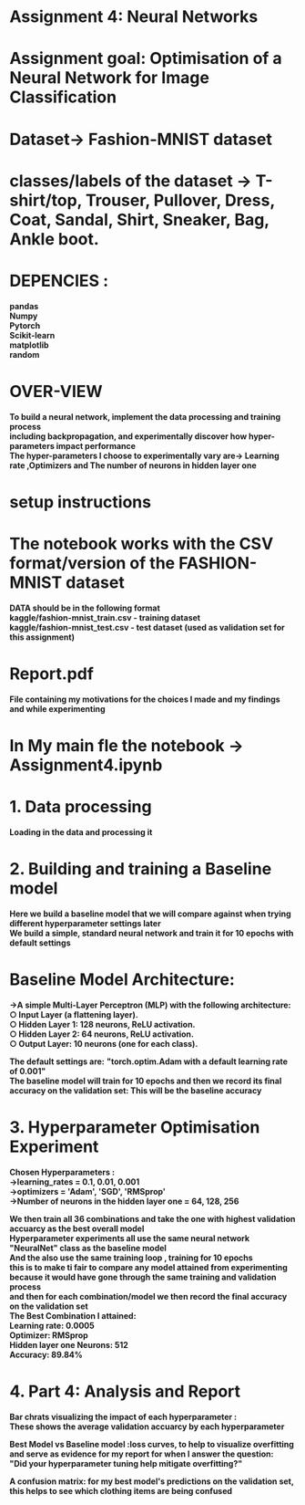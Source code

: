 # Assignment 4: Neural Networks  
# Assignment goal: Optimisation of a Neural Network for Image Classification  
# Dataset-> Fashion-MNIST dataset
# classes/labels of the dataset -> T-shirt/top, Trouser, Pullover, Dress, Coat, Sandal, Shirt, Sneaker, Bag, Ankle boot.

# DEPENCIES :   
**pandas**  
**Numpy**  
**Pytorch**  
**Scikit-learn**  
**matplotlib**  
**random**  

# OVER-VIEW  
**To build a neural network, implement the data processing and training process**  
**including backpropagation, and experimentally discover how hyper-parameters impact performance**    
**The hyper-parameters I choose to experimentally vary are-> Learning rate ,Optimizers and The number of neurons in hidden layer one**  


# setup instructions
# The notebook works with the CSV format/version of the FASHION-MNIST dataset  
**DATA should be in the following format**  
**kaggle/fashion-mnist_train.csv - training dataset**   
**kaggle/fashion-mnist_test.csv - test dataset (used as validation set for this assignment)**   

# Report.pdf  
**File containing my motivations for the choices I made and my findings and while experimenting**  

# In My main fle the notebook -> Assignment4.ipynb
# 1. Data processing  
**Loading in the data and processing it**  

# 2. Building and training a Baseline model  
**Here we build a baseline model that we will compare against when trying different hyperparameter settings later**  
**We build a simple, standard neural network and train it for 10 epochs with default settings**  

# Baseline Model Architecture:  
**->A simple Multi-Layer Perceptron (MLP) with the following architecture:**  
**○ Input Layer (a flattening layer).**  
**○ Hidden Layer 1: 128 neurons, ReLU activation.**  
**○ Hidden Layer 2: 64 neurons, ReLU activation.**  
**○ Output Layer: 10 neurons (one for each class).** 

**The default settings are:** 
**"torch.optim.Adam with a default learning rate of 0.001"**  
**The baseline model will train for 10 epochs and then we record its final accuracy on the validation set: This will be the baseline accuracy**  

# 3. Hyperparameter Optimisation Experiment  
**Chosen Hyperparameters :**  
**->learning_rates = 0.1, 0.01, 0.001**  
**->optimizers = 'Adam', 'SGD', 'RMSprop'**  
**->Number of neurons in the hidden layer one = 64, 128, 256**  

**We then train all 36 combinations and take the one with highest validation accuarcy as the best overall model**  
**Hyperparameter experiments all use the same neural network "NeuralNet" class as the baseline model**  
**And the also use the same training loop , training for 10 epochs**  
**this is to make ti fair to compare any model attained from experimenting because it would have gone through the same training and validation process**    
**and then for each combination/model we then record the final accuracy on the validation set**  
**The Best Combination I attained:**  
**Learning rate: 0.0005**  
**Optimizer: RMSprop**  
**Hidden layer one Neurons: 512**  
**Accuracy: 89.84%**  

# 4. Part 4: Analysis and Report  
**Bar chrats visualizing the impact of each hyperparameter :**  
**These shows the average validation accuarcy by each hyperparameter**  

**Best Model vs Baseline model :loss curves, to help to visualize overfitting and serve as evidence for my report for when I answer the question:**  
**"Did your hyperparameter tuning help mitigate overfitting?"**  

**A confusion matrix: for my best model's predictions on the validation set, this helps to see which clothing items are being confused**  

 
